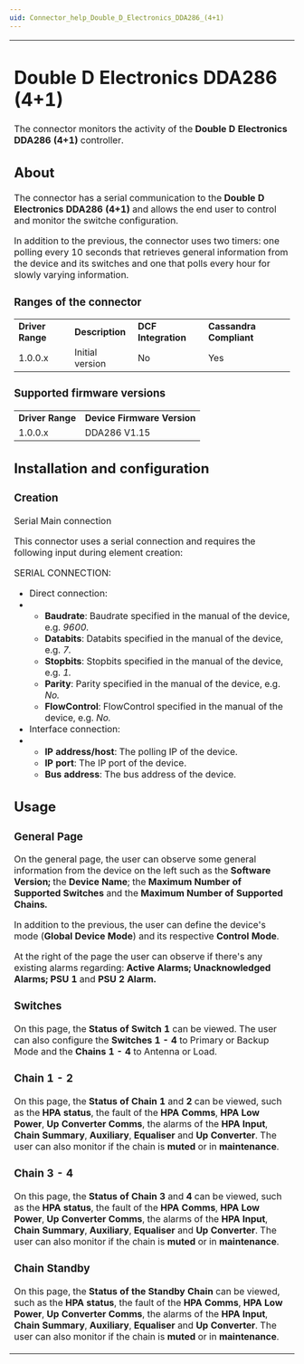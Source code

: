 ```yaml
---
uid: Connector_help_Double_D_Electronics_DDA286_(4+1)
---
```


<table>
<colgroup>
<col style="width: 100%" />
</colgroup>
<tbody>
<tr class="odd">
<td><h1 id="double-d-electronics-dda286-41">Double D Electronics DDA286 (4+1)</h1>
<p>The connector monitors the activity of the <strong>Double D Electronics DDA286 (4+1)</strong> controller.</p>
<h2 id="about">About</h2>
<p>The connector has a serial communication to the <strong>Double D Electronics <strong><strong>DDA286 (4+1)</strong></strong></strong> and allows the end user to control and monitor the switche configuration.</p>
<p>In addition to the previous, the connector uses two timers: one polling every 10 seconds that retrieves general information from the device and its switches and one that polls every hour for slowly varying information.</p>
<h3 id="ranges-of-the-driver">Ranges of the connector</h3>
<table>
<tbody>
<tr class="odd">
<td><strong>Driver Range</strong></td>
<td><strong>Description</strong></td>
<td><strong>DCF Integration</strong></td>
<td><strong>Cassandra Compliant</strong></td>
</tr>
<tr class="even">
<td>1.0.0.x</td>
<td>Initial version</td>
<td>No</td>
<td>Yes</td>
</tr>
</tbody>
</table>
<h3 id="supported-firmware-versions">Supported firmware versions</h3>
<table>
<tbody>
<tr class="odd">
<td><strong>Driver Range</strong></td>
<td><strong>Device Firmware Version</strong></td>
</tr>
<tr class="even">
<td>1.0.0.x</td>
<td>DDA286 V1.15</td>
</tr>
</tbody>
</table>
<h2 id="installation-and-configuration">Installation and configuration</h2>
<h3 id="creation">Creation</h3>
<p>Serial Main connection</p>
<p>This connector uses a serial connection and requires the following input during element creation:</p>
<p>SERIAL CONNECTION:</p>
<ul>
<li>Direct connection:</li>
<li><ul>
<li><strong>Baudrate</strong>: Baudrate specified in the manual of the device, e.g. <em>9600.</em></li>
<li><strong>Databits</strong>: Databits specified in the manual of the device, e.g. <em>7.</em></li>
<li><strong>Stopbits</strong>: Stopbits specified in the manual of the device, e.g. <em>1.</em></li>
<li><strong>Parity</strong>: Parity specified in the manual of the device, e.g. <em>No.</em></li>
<li><strong>FlowControl</strong>: FlowControl specified in the manual of the device, e.g. <em>No.</em></li>
</ul></li>
<li>Interface connection:</li>
<li><ul>
<li><strong>IP address/host</strong>: The polling IP of the device.</li>
<li><strong>IP port</strong>: The IP port of the device.</li>
<li><strong>Bus address</strong>: The bus address of the device.</li>
</ul></li>
</ul>
<h2 id="usage">Usage</h2>
<h3 id="general-page">General Page</h3>
<p>On the general page, the user can observe some general information from the device on the left such as <strong></strong> the <strong>Software Version;</strong> the <strong>Device</strong> <strong>Name</strong>; <strong></strong> the <strong>Maximum</strong> <strong>Number of Supported Switches</strong> and the <strong><strong>Maximum</strong> <strong>Number of Supported Chains</strong>.</strong></p>
<p>In addition to the previous, the user can define the device's mode (<strong>Global Device Mode</strong>) and its respective <strong>Control Mode</strong>.</p>
<p>At the right of the page the user can observe if there's any existing alarms regarding: <strong>Active Alarms; Unacknowledged Alarms; PSU 1</strong> and <strong>PSU 2 Alarm.</strong></p>
<h3 id="switches">Switches</h3>
<p>On this page, the <strong>Status of Switch 1</strong> can be viewed. The user can also configure the <strong>Switches 1 - 4</strong> to Primary or Backup Mode and the <strong>Chains 1 - 4</strong> to Antenna or Load.</p>
<h3 id="chain-1---2">Chain 1 - 2</h3>
<p>On this page, the <strong>Status of Chain 1</strong> and <strong>2</strong> can be viewed, such as the <strong>HPA</strong> <strong>status</strong>, the fault of the <strong>HPA</strong> <strong>Comms</strong>, <strong>HPA</strong> <strong>Low</strong> <strong>Power</strong>, <strong>Up</strong> <strong>Converter</strong> <strong>Comms</strong>, the alarms of the <strong>HPA</strong> <strong>Input</strong>, <strong>Chain</strong> <strong>Summary</strong>, <strong>Auxiliary</strong>, <strong>Equaliser</strong> and <strong>Up</strong> <strong>Converter</strong>. The user can also monitor if the chain is <strong>muted</strong> or in <strong>maintenance</strong>.</p>
<h3 id="chain-3---4">Chain 3 - 4</h3>
<p>On this page, the <strong>Status of Chain 3</strong> and <strong>4</strong> can be viewed, such as the <strong>HPA</strong> <strong>status</strong>, the fault of the <strong>HPA</strong> <strong>Comms</strong>, <strong>HPA</strong> <strong>Low</strong> <strong>Power</strong>, <strong>Up</strong> <strong>Converter</strong> <strong>Comms</strong>, the alarms of the <strong>HPA</strong> <strong>Input</strong>, <strong>Chain</strong> <strong>Summary</strong>, <strong>Auxiliary</strong>, <strong>Equaliser</strong> and <strong>Up</strong> <strong>Converter</strong>. The user can also monitor if the chain is <strong>muted</strong> or in <strong>maintenance</strong>.</p>
<h3 id="chain-standby">Chain Standby</h3>
<p>On this page, the <strong>Status of the Standby Chain</strong> can be viewed, such as the <strong>HPA</strong> <strong>status</strong>, the fault of the <strong>HPA</strong> <strong>Comms</strong>, <strong>HPA</strong> <strong>Low</strong> <strong>Power</strong>, <strong>Up</strong> <strong>Converter</strong> <strong>Comms</strong>, the alarms of the <strong>HPA</strong> <strong>Input</strong>, <strong>Chain</strong> <strong>Summary</strong>, <strong>Auxiliary</strong>, <strong>Equaliser</strong> and <strong>Up</strong> <strong>Converter</strong>. The user can also monitor if the chain is <strong>muted</strong> or in <strong>maintenance</strong>.</p></td>
</tr>
</tbody>
</table>

